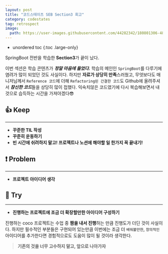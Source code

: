 ```yaml
---
layout: post
title: "코드스테이츠 SEB Section3 회고"
category: codestates
tag: retrospect
image:
  path: https://user-images.githubusercontent.com/44282342/180801306-4824d1c0-e595-4a1d-a6cc-cb5578b1167e.gif  
---
```


* unordered toc
{:toc .large-only}

SpringBoot 전반을 학습한 **Section3**가 끝이 났다.

이번 섹션은 학습 콘텐츠가 ***정말 마음에 들었다.*** 학습의 메인인 `SpringBoot`를 다루기에 염려가 많이 되었던 것도 사실이다. 하지만 **자료가 상당히 만족**스러웠고, 무엇보다도 매니저님께서 `Reference 코드`에 더해 `Refactoring된 간결한 코드`도 Github에 올려주셔서 ***참신한 코드***들을 상당히 많이 접했다. 익숙치않은 코드였기에 다시 복습해보면서 내 것으로 습득하는 시간을 가져야겠다😎

## 👍 Keep
***

* **꾸준한 TIL 작성**
* **꾸준히 운동하기**
* **빈 시간에 쉬려하지 말고! 프로젝트나 노션에 해야할 일 한가지 꼭 끝내기!**

## ❗ Problem
***

* **프로젝트 아이디어 생각**

## 🎯 Try
***

* **진행하는 프로젝트에 조금 더 확장할만한 아이디어 구성하기**

진행하는 coco 프로젝트는 수업 중 **짬을 내서 진행**하는 만큼 진행도가 더딘 것이 사실이다. 하지만 필수적인 부분들은 구현되어 있는만큼 이번에는 조금 더 `배워볼만한`, `창의적인` 아이디어를 추가한다면 경험적으로도 도움이 많이 될 것이라 생각한다.

> **기존의 것을 너무 고수하지 말고, 앞으로 나아가자**